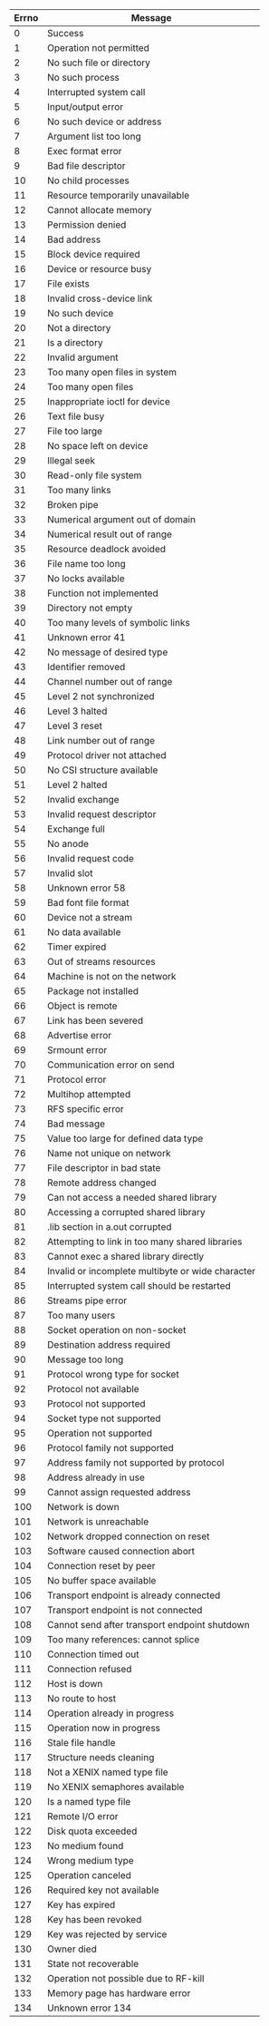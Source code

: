 | Errno | Message |
|-------|---------|
| 0 | Success |
| 1 | Operation not permitted |
| 2 | No such file or directory |
| 3 | No such process |
| 4 | Interrupted system call |
| 5 | Input/output error |
| 6 | No such device or address |
| 7 | Argument list too long |
| 8 | Exec format error |
| 9 | Bad file descriptor |
| 10 | No child processes |
| 11 | Resource temporarily unavailable |
| 12 | Cannot allocate memory |
| 13 | Permission denied |
| 14 | Bad address |
| 15 | Block device required |
| 16 | Device or resource busy |
| 17 | File exists |
| 18 | Invalid cross-device link |
| 19 | No such device |
| 20 | Not a directory |
| 21 | Is a directory |
| 22 | Invalid argument |
| 23 | Too many open files in system |
| 24 | Too many open files |
| 25 | Inappropriate ioctl for device |
| 26 | Text file busy |
| 27 | File too large |
| 28 | No space left on device |
| 29 | Illegal seek |
| 30 | Read-only file system |
| 31 | Too many links |
| 32 | Broken pipe |
| 33 | Numerical argument out of domain |
| 34 | Numerical result out of range |
| 35 | Resource deadlock avoided |
| 36 | File name too long |
| 37 | No locks available |
| 38 | Function not implemented |
| 39 | Directory not empty |
| 40 | Too many levels of symbolic links |
| 41 | Unknown error 41 |
| 42 | No message of desired type |
| 43 | Identifier removed |
| 44 | Channel number out of range |
| 45 | Level 2 not synchronized |
| 46 | Level 3 halted |
| 47 | Level 3 reset |
| 48 | Link number out of range |
| 49 | Protocol driver not attached |
| 50 | No CSI structure available |
| 51 | Level 2 halted |
| 52 | Invalid exchange |
| 53 | Invalid request descriptor |
| 54 | Exchange full |
| 55 | No anode |
| 56 | Invalid request code |
| 57 | Invalid slot |
| 58 | Unknown error 58 |
| 59 | Bad font file format |
| 60 | Device not a stream |
| 61 | No data available |
| 62 | Timer expired |
| 63 | Out of streams resources |
| 64 | Machine is not on the network |
| 65 | Package not installed |
| 66 | Object is remote |
| 67 | Link has been severed |
| 68 | Advertise error |
| 69 | Srmount error |
| 70 | Communication error on send |
| 71 | Protocol error |
| 72 | Multihop attempted |
| 73 | RFS specific error |
| 74 | Bad message |
| 75 | Value too large for defined data type |
| 76 | Name not unique on network |
| 77 | File descriptor in bad state |
| 78 | Remote address changed |
| 79 | Can not access a needed shared library |
| 80 | Accessing a corrupted shared library |
| 81 | .lib section in a.out corrupted |
| 82 | Attempting to link in too many shared libraries |
| 83 | Cannot exec a shared library directly |
| 84 | Invalid or incomplete multibyte or wide character |
| 85 | Interrupted system call should be restarted |
| 86 | Streams pipe error |
| 87 | Too many users |
| 88 | Socket operation on non-socket |
| 89 | Destination address required |
| 90 | Message too long |
| 91 | Protocol wrong type for socket |
| 92 | Protocol not available |
| 93 | Protocol not supported |
| 94 | Socket type not supported |
| 95 | Operation not supported |
| 96 | Protocol family not supported |
| 97 | Address family not supported by protocol |
| 98 | Address already in use |
| 99 | Cannot assign requested address |
| 100 | Network is down |
| 101 | Network is unreachable |
| 102 | Network dropped connection on reset |
| 103 | Software caused connection abort |
| 104 | Connection reset by peer |
| 105 | No buffer space available |
| 106 | Transport endpoint is already connected |
| 107 | Transport endpoint is not connected |
| 108 | Cannot send after transport endpoint shutdown |
| 109 | Too many references: cannot splice |
| 110 | Connection timed out |
| 111 | Connection refused |
| 112 | Host is down |
| 113 | No route to host |
| 114 | Operation already in progress |
| 115 | Operation now in progress |
| 116 | Stale file handle |
| 117 | Structure needs cleaning |
| 118 | Not a XENIX named type file |
| 119 | No XENIX semaphores available |
| 120 | Is a named type file |
| 121 | Remote I/O error |
| 122 | Disk quota exceeded |
| 123 | No medium found |
| 124 | Wrong medium type |
| 125 | Operation canceled |
| 126 | Required key not available |
| 127 | Key has expired |
| 128 | Key has been revoked |
| 129 | Key was rejected by service |
| 130 | Owner died |
| 131 | State not recoverable |
| 132 | Operation not possible due to RF-kill |
| 133 | Memory page has hardware error |
| 134 | Unknown error 134 |